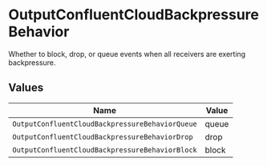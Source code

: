 # OutputConfluentCloudBackpressureBehavior

Whether to block, drop, or queue events when all receivers are exerting backpressure.


## Values

| Name                                            | Value                                           |
| ----------------------------------------------- | ----------------------------------------------- |
| `OutputConfluentCloudBackpressureBehaviorQueue` | queue                                           |
| `OutputConfluentCloudBackpressureBehaviorDrop`  | drop                                            |
| `OutputConfluentCloudBackpressureBehaviorBlock` | block                                           |